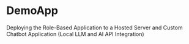 # DemoApp
Deploying the Role-Based Application to a Hosted Server and Custom Chatbot Application (Local LLM and AI API Integration)
